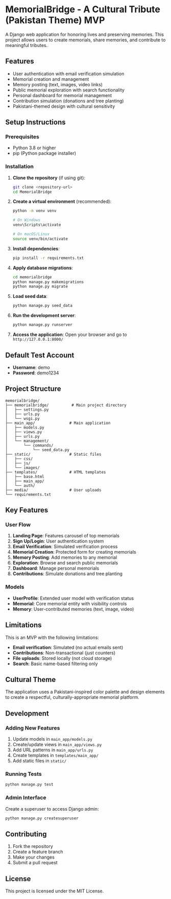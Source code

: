 # MemorialBridge - A Cultural Tribute (Pakistan Theme) MVP

A Django web application for honoring lives and preserving memories. This project allows users to create memorials, share memories, and contribute to meaningful tributes.

## Features

- User authentication with email verification simulation
- Memorial creation and management
- Memory posting (text, images, video links)
- Public memorial exploration with search functionality
- Personal dashboard for memorial management
- Contribution simulation (donations and tree planting)
- Pakistani-themed design with cultural sensitivity

## Setup Instructions

### Prerequisites
- Python 3.8 or higher
- pip (Python package installer)

### Installation

1. **Clone the repository** (if using git):
   ```bash
   git clone <repository-url>
   cd MemorialBridge
   ```

2. **Create a virtual environment** (recommended):
   ```bash
   python -m venv venv
   
   # On Windows
   venv\Scripts\activate
   
   # On macOS/Linux
   source venv/bin/activate
   ```

3. **Install dependencies**:
   ```bash
   pip install -r requirements.txt
   ```

4. **Apply database migrations**:
   ```bash
   cd memorialbridge
   python manage.py makemigrations
   python manage.py migrate
   ```

5. **Load seed data**:
   ```bash
   python manage.py seed_data
   ```

6. **Run the development server**:
   ```bash
   python manage.py runserver
   ```

7. **Access the application**:
   Open your browser and go to `http://127.0.0.1:8000/`

## Default Test Account

- **Username**: demo
- **Password**: demo1234

## Project Structure

```
memorialbridge/
├── memorialbridge/          # Main project directory
│   ├── settings.py
│   ├── urls.py
│   └── wsgi.py
├── main_app/               # Main application
│   ├── models.py
│   ├── views.py
│   ├── urls.py
│   └── management/
│       └── commands/
│           └── seed_data.py
├── static/                 # Static files
│   ├── css/
│   ├── js/
│   └── images/
├── templates/              # HTML templates
│   ├── base.html
│   ├── main_app/
│   └── auth/
├── media/                  # User uploads
└── requirements.txt
```

## Key Features

### User Flow
1. **Landing Page**: Features carousel of top memorials
2. **Sign Up/Login**: User authentication system
3. **Email Verification**: Simulated verification process
4. **Memorial Creation**: Protected form for creating memorials
5. **Memory Posting**: Add memories to any memorial
6. **Exploration**: Browse and search public memorials
7. **Dashboard**: Manage personal memorials
8. **Contributions**: Simulate donations and tree planting

### Models
- **UserProfile**: Extended user model with verification status
- **Memorial**: Core memorial entity with visibility controls
- **Memory**: User-contributed memories (text, image, video)

## Limitations

This is an MVP with the following limitations:
- **Email verification**: Simulated (no actual emails sent)
- **Contributions**: Non-transactional (just counters)
- **File uploads**: Stored locally (not cloud storage)
- **Search**: Basic name-based filtering only

## Cultural Theme

The application uses a Pakistani-inspired color palette and design elements to create a respectful, culturally-appropriate memorial platform.

## Development

### Adding New Features
1. Update models in `main_app/models.py`
2. Create/update views in `main_app/views.py`
3. Add URL patterns in `main_app/urls.py`
4. Create templates in `templates/main_app/`
5. Add static files in `static/`

### Running Tests
```bash
python manage.py test
```

### Admin Interface
Create a superuser to access Django admin:
```bash
python manage.py createsuperuser
```

## Contributing

1. Fork the repository
2. Create a feature branch
3. Make your changes
4. Submit a pull request

## License

This project is licensed under the MIT License.
